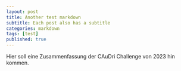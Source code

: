 ```yaml
---
layout: post
title: Another test markdown
subtitle: Each post also has a subtitle
categories: markdown
tags: [test]
published: true
---
```


Hier soll eine Zusammenfassung der CAuDri Challenge von 2023 hin kommen.